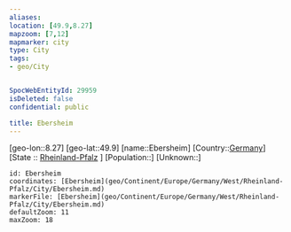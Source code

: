 ```yaml
---
aliases: 
location: [49.9,8.27]
mapzoom: [7,12] 
mapmarker: city 
type: City
tags:
- geo/City


SpocWebEntityId: 29959
isDeleted: false
confidential: public

title: Ebersheim
---
```

[geo-lon::8.27]
[geo-lat::49.9]
[name::Ebersheim]
[Country::[Germany](geo/Continent/Europe/Germany.md)]
[State :: [Rheinland-Pfalz](geo/Continent/Europe/Germany/West/Rheinland-Pfalz.md) ]
[Population::]
[Unknown::]


```leaflet
id: Ebersheim
coordinates: [Ebersheim](geo/Continent/Europe/Germany/West/Rheinland-Pfalz/City/Ebersheim.md)
markerFile: [Ebersheim](geo/Continent/Europe/Germany/West/Rheinland-Pfalz/City/Ebersheim.md)
defaultZoom: 11 
maxZoom: 18
```



